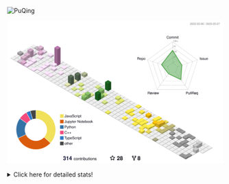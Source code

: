 ![PuQing](https://user-images.githubusercontent.com/27223114/171565019-9a56fae6-b08b-421f-99db-7e830da42371.png)

![](./profile-3d-contrib/profile-season-animate.svg)

<details>
<summary>Click here for detailed stats!</summary>

<!--START_SECTION:waka-->
**I'm a Night 🦉** 

```text
🌞 Morning                43 commits          ██░░░░░░░░░░░░░░░░░░░░░░░   07.88 % 
🌆 Daytime                201 commits         █████████░░░░░░░░░░░░░░░░   36.81 % 
🌃 Evening                118 commits         █████░░░░░░░░░░░░░░░░░░░░   21.61 % 
🌙 Night                  184 commits         ████████░░░░░░░░░░░░░░░░░   33.70 % 
```


📊 **This Week I Spent My Time On** 

```text
💬 Programming Languages: 
Python                   58 mins             ██████████████████░░░░░░░   70.93 % 
C                        13 mins             ████░░░░░░░░░░░░░░░░░░░░░   16.09 % 
C++                      10 mins             ███░░░░░░░░░░░░░░░░░░░░░░   12.14 % 
TOML                     0 secs              ░░░░░░░░░░░░░░░░░░░░░░░░░   00.79 % 
Markdown                 0 secs              ░░░░░░░░░░░░░░░░░░░░░░░░░   00.05 % 

🔥 Editors: 
VS Code                  1 hr 23 mins        █████████████████████████   100.00 % 

💻 Operating System: 
Mac                      1 hr 2 mins         ███████████████████░░░░░░   75.55 % 
Windows                  19 mins             ██████░░░░░░░░░░░░░░░░░░░   23.61 % 
WSL                      0 secs              ░░░░░░░░░░░░░░░░░░░░░░░░░   00.84 % 
```


<!--END_SECTION:waka-->
</details>
